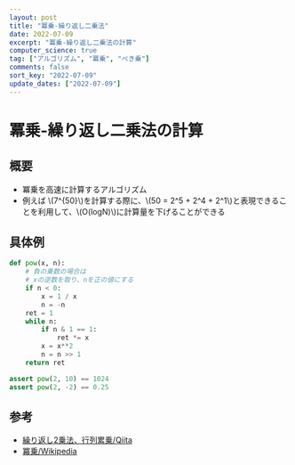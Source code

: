 ```yaml
---
layout: post
title: "冪乗-繰り返し二乗法"
date: 2022-07-09
excerpt: "冪乗-繰り返し二乗法の計算"
computer_science: true
tag: ["アルゴリズム", "冪乗", "べき乗"]
comments: false
sort_key: "2022-07-09"
update_dates: ["2022-07-09"]
---
```


# 冪乗-繰り返し二乗法の計算

## 概要
 - 冪乗を高速に計算するアルゴリズム
 - 例えば \\(7^{50}\\)を計算する際に、\\(50 = 2^5 + 2^4 + 2^1\\)と表現できることを利用して、\\(O(logN)\\)に計算量を下げることができる

## 具体例

```python
def pow(x, n):
    # 負の乗数の場合は
    # xの逆数を取り、nを正の値にする
    if n < 0:
        x = 1 / x
        n = -n
    ret = 1
    while n:
        if n & 1 == 1:
            ret *= x
        x = x**2
        n = n >> 1
    return ret

assert pow(2, 10) == 1024
assert pow(2, -2) == 0.25
```

## 参考
 - [繰り返し2乗法、行列累乗/Qiita](https://qiita.com/ophhdn/items/e6451ec5983939ecbc5b)
 - [冪乗/Wikipedia](https://ja.wikipedia.org/wiki/%E5%86%AA%E4%B9%97)